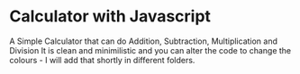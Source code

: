 # Calculator with Javascript
 A Simple Calculator that can do Addition, Subtraction, Multiplication and Division
 It is clean and minimilistic and you can alter the code to change the colours - I will add that shortly in different folders.
